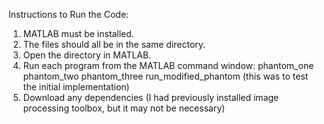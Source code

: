 Instructions to Run the Code:

1. MATLAB must be installed.
2. The files should all be in the same directory.
3. Open the directory in MATLAB.
4. Run each program from the MATLAB command window:
  phantom_one
  phantom_two
  phantom_three
  run_modified_phantom (this was to test the initial implementation)
5. Download any dependencies (I had previously installed image processing toolbox, but it may not be necessary)
